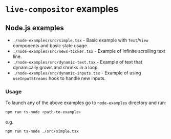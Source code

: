 # `live-compositor` examples

## Node.js examples

- `./node-examples/src/simple.tsx` - Basic example with `Text`/`View` components and basic state usage.
- `./node-examples/src/news-ticker.tsx` - Example of infinite scrolling text line.
- `./node-examples/src/dynamic-text.tsx` - Example of text that dynamically grows and shrinks in a loop.
- `./node-examples/src/dynamic-inputs.tsx` - Example of using `useInputStreams` hook to handle new inputs.

### Usage

To launch any of the above examples go to `node-examples` directory and run:

```bash
npm run ts-node <path-to-example>
```

e.g.

```bash
npm run ts-node ./src/simple.tsx
```
